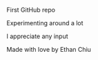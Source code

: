 First GitHub repo

Experimenting around a lot

I appreciate any input 

Made with love by Ethan Chiu
